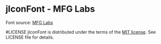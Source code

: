 # jIconFont - MFG Labs

Font source: [MFG Labs](http://mfglabs.github.io/mfglabs-iconset/)

#LICENSE
jIconFont is distributed under the terms of the [MIT license](http://opensource.org/licenses/mit-license.html). See LICENSE file for details.


